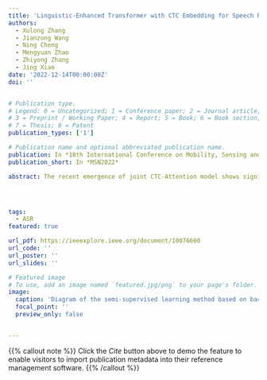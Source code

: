 ```yaml
---
title: 'Linguistic-Enhanced Transformer with CTC Embedding for Speech Recognition'
authors:
  - Xulong Zhang
  - Jianzong Wang
  - Ning Cheng
  - Mengyuan Zhao
  - Zhiyong Zhang
  - Jing Xiao 
date: '2022-12-14T00:00:00Z'
doi: ''


# Publication type.
# Legend: 0 = Uncategorized; 1 = Conference paper; 2 = Journal article;
# 3 = Preprint / Working Paper; 4 = Report; 5 = Book; 6 = Book section;
# 7 = Thesis; 8 = Patent
publication_types: ['1']

# Publication name and optional abbreviated publication name.
publication: In *18th International Conference on Mobility, Sensing and Networking*
publication_short: In *MSN2022*

abstract: The recent emergence of joint CTC-Attention model shows significant improvement in automatic speech recognition (ASR). The improvement largely lies in the modeling of linguistic information by decoder. The decoder joint-optimized with an acoustic encoder renders the language model from ground-truth sequences in an auto-regressive manner during training. However, the training corpus of the decoder is limited to the speech transcriptions, which is far less than the corpus needed to train an acceptable language model. This leads to poor robustness of decoder. To alleviate this problem, we propose linguistic-enhanced transformer, which introduces refined CTC information to decoder during training process, so that the decoder can be more robust. Our experiments on AISHELL-1 speech corpus show that the character error rate (CER) is relatively reduced by up to 7 %. We also find that in joint CTC-Attention ASR model, decoder is more sensitive to linguistic information than acoustic information.




tags:
  - ASR
featured: true

url_pdf: https://ieeexplore.ieee.org/document/10076600
url_code: ''
url_poster: ''
url_slides: ''

# Featured image
# To use, add an image named `featured.jpg/png` to your page's folder.
image:
  caption: 'Diagram of the semi-supervised learning method based on backbone network'
  focal_point: ''
  preview_only: false


---
```


{{% callout note %}}
Click the _Cite_ button above to demo the feature to enable visitors to import publication metadata into their reference management software.
{{% /callout %}}

